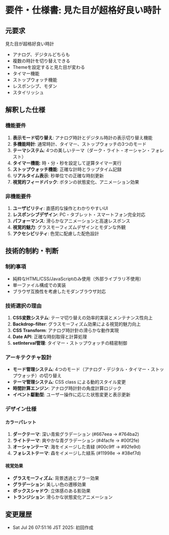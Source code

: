 # 要件・仕様書: 見た目が超格好良い時計

## 元要求
見た目が超格好良い時計
- アナログ、デジタルどちらも
- 複数の時計を切り替えできる
- Themeを設定すると見た目が変わる
- タイマー機能
- ストップウォッチ機能
- レスポンシブ、モダン
- スタイリッシュ

## 解釈した仕様
### 機能要件
1. **表示モード切り替え**: アナログ時計とデジタル時計の表示切り替え機能
2. **多機能時計**: 通常時計、タイマー、ストップウォッチの3つのモード
3. **テーマシステム**: 4つの美しいテーマ（ダーク・ライト・オーシャン・フォレスト）
4. **タイマー機能**: 時・分・秒を設定して逆算タイマー実行
5. **ストップウォッチ機能**: 正確な計時とラップタイム記録
6. **リアルタイム表示**: 秒単位での正確な時刻更新
7. **視覚的フィードバック**: ボタンの状態変化、アニメーション効果

### 非機能要件
1. **ユーザビリティ**: 直感的な操作とわかりやすいUI
2. **レスポンシブデザイン**: PC・タブレット・スマートフォン完全対応
3. **パフォーマンス**: 滑らかなアニメーションと高速レスポンス
4. **視覚的魅力**: グラスモーフィズムデザインとモダンな外観
5. **アクセシビリティ**: 色覚に配慮した配色設計

## 技術的制約・判断
### 制約事項
- 純粋なHTML/CSS/JavaScriptのみ使用（外部ライブラリ不使用）
- 単一ファイル構成での実装
- ブラウザ互換性を考慮したモダンブラウザ対応

### 技術選択の理由
1. **CSS変数システム**: テーマ切り替えの効率的実装とメンテナンス性向上
2. **Backdrop-filter**: グラスモーフィズム効果による視覚的魅力向上
3. **CSS Transform**: アナログ時計針の滑らかな動作実現
4. **Date API**: 正確な時刻取得と計算処理
5. **setInterval管理**: タイマー・ストップウォッチの精密制御

### アーキテクチャ設計
- **モード管理システム**: 4つのモード（アナログ・デジタル・タイマー・ストップウォッチ）の切り替え
- **テーマ管理システム**: CSS class による動的スタイル変更
- **時間計算エンジン**: アナログ時計針の角度計算ロジック
- **イベント駆動型**: ユーザー操作に応じた状態変更と表示更新

### デザイン仕様
#### カラーパレット
1. **ダークテーマ**: 深い青紫グラデーション (#667eea → #764ba2)
2. **ライトテーマ**: 爽やかな青グラデーション (#4facfe → #00f2fe)
3. **オーシャンテーマ**: 海をイメージした青緑 (#00c9ff → #92fe9d)
4. **フォレストテーマ**: 森をイメージした緑系 (#11998e → #38ef7d)

#### 視覚効果
- **グラスモーフィズム**: 背景透過とブラー効果
- **グラデーション**: 美しい色の遷移効果
- **ボックスシャドウ**: 立体感のある影効果
- **トランジション**: 滑らかな状態変化アニメーション

## 変更履歴
- Sat Jul 26 07:51:16 JST 2025: 初回作成